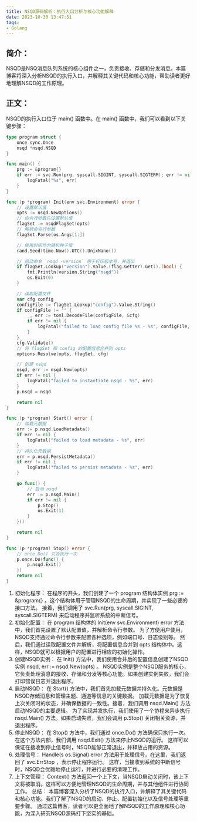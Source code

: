 ```yaml
---
title: NSQD源码解析：执行入口分析与核心功能解释
date: 2023-10-30 13:47:51
tags:
- Golang
---
```

## 简介：
NSQD是NSQ消息队列系统的核心组件之一，负责接收、存储和分发消息。本篇博客将深入分析NSQD的执行入口，并解释其关键代码和核心功能，帮助读者更好地理解NSQD的工作原理。
## 正文：
NSQD的执行入口位于 main() 函数中。在 main() 函数中，我们可以看到以下关键步骤：
```go
type program struct {
	once sync.Once
	nsqd *nsqd.NSQD
}

func main() {
	prg := &program{}
	if err := svc.Run(prg, syscall.SIGINT, syscall.SIGTERM); err != nil {
		logFatal("%s", err)
	}
}

func (p *program) Init(env svc.Environment) error {
	// 设置默认值
	opts := nsqd.NewOptions()
	// 命令行参数先设置默认值
	flagSet := nsqdFlagSet(opts)
	// 解析命令行参数
	flagSet.Parse(os.Args[1:])

	// 使用时间作为随机种子值
	rand.Seed(time.Now().UTC().UnixNano())

	// 启动命令 `nsqd -version` 用于打印版本号，并退出
	if flagSet.Lookup("version").Value.(flag.Getter).Get().(bool) {
		fmt.Println(version.String("nsqd"))
		os.Exit(0)
	}

	// 读取配置文件
	var cfg config
	configFile := flagSet.Lookup("config").Value.String()
	if configFile != "" {
		_, err := toml.DecodeFile(configFile, &cfg)
		if err != nil {
			logFatal("failed to load config file %s - %s", configFile, err)
		}
	}
	cfg.Validate()
	// 将 flagSet 和 config 的配置信息合并到 opts
	options.Resolve(opts, flagSet, cfg)

	// 创建 nsqd
	nsqd, err := nsqd.New(opts)
	if err != nil {
		logFatal("failed to instantiate nsqd - %s", err)
	}
	p.nsqd = nsqd

	return nil
}

func (p *program) Start() error {
	// 加载元数据
	err := p.nsqd.LoadMetadata()
	if err != nil {
		logFatal("failed to load metadata - %s", err)
	}
	// 持久化元数据
	err = p.nsqd.PersistMetadata()
	if err != nil {
		logFatal("failed to persist metadata - %s", err)
	}

	go func() {
		// 启动 nsqd
		err := p.nsqd.Main()
		if err != nil {
			p.Stop()
			os.Exit(1)
		}
	}()

	return nil
}

func (p *program) Stop() error {
	// once.Do() 只会执行一次
	p.once.Do(func() {
		p.nsqd.Exit()
	})
	return nil
}
```
1. 初始化程序：
   在程序的开头，我们创建了一个 program 结构体实例 prg := &program{} 。这个结构体用于管理NSQD的生命周期，并实现了一些必要的接口方法。
   接着，我们调用了 svc.Run(prg, syscall.SIGINT, syscall.SIGTERM) 来启动程序并监听系统的中断信号。
2. 初始化配置：
   在 program 结构体的 Init(env svc.Environment) error 方法中，我们首先设置了默认配置值，并解析命令行参数。
   为了方便用户使用，NSQD支持通过命令行参数来配置各种选项，例如端口号、日志级别等。
   然后，我们通过读取配置文件并解析，将配置信息合并到 opts 结构体中。这样，NSQD就可以根据用户的配置进行相应的初始化操作。
3. 创建NSQD实例：
   在 Init() 方法中，我们使用合并后的配置信息创建了NSQD实例 nsqd, err := nsqd.New(opts) 。
   NSQD实例是整个NSQD服务的核心，它负责处理消息的接收、存储和分发等核心功能。如果创建实例失败，我们会打印错误日志并退出程序。
4. 启动NSQD：
   在 Start() 方法中，我们首先加载元数据并持久化。元数据是NSQD存储消息和管理主题、通道等信息的关键数据。
   加载元数据是为了恢复上次关闭时的状态，并确保数据的一致性。接着，我们调用 nsqd.Main() 方法启动NSQD的主要逻辑。
   为了实现并发执行，我们使用了一个协程来异步执行 nsqd.Main() 方法。如果启动失败，我们会调用 p.Stop() 关闭相关资源，并退出程序。
5. 停止NSQD：
   在 Stop() 方法中，我们通过 once.Do() 方法确保只执行一次。在这个方法内部，我们调用 nsqd.Exit() 方法来停止NSQD的运行。
   这样可以保证在接收到停止信号时，NSQD能够正常退出，并释放占用的资源。
6. 处理信号：
   Handle(s os.Signal) error 方法用于处理信号。在这里，我们返回了 svc.ErrStop ，表示停止程序运行。
   这样，当接收到系统的中断信号时，NSQD会优雅地停止运行，并进行必要的清理工作。
7. 上下文管理：
   Context() 方法返回一个上下文，当NSQD启动关闭时，该上下文将被取消。这样可以方便地管理NSQD的生命周期，并与其他组件进行协同工作。
   总结：
   本篇博客深入分析了NSQD的执行入口，并解释了其关键代码和核心功能。我们了解了NSQD的启动、停止、配置初始化以及信号处理等重要步骤。
   通过这篇博客，读者可以更全面地了解NSQD的工作原理和核心功能，为深入研究NSQD源码打下坚实的基础。 
